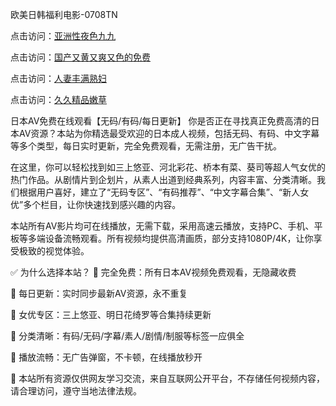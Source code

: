 欧美日韩福利电影-0708TN

点击访问：<a href="https://heiliaoxwd5i8.pages.dev">亚洲性夜色九九</a>

点击访问：<a href="https://heiliaoga6s9v.pages.dev">国产又黄又爽又色的免费</a>

点击访问：<a href="https://heiliaowt0d7p.pages.dev">人妻丰满熟妇</a>

点击访问：<a href="https://heiliaoow5kzm.pages.dev">久久精品嫩草</a>

日本AV免费在线观看【无码/有码/每日更新】
你是否正在寻找真正免费高清的日本AV资源？本站为你精选最受欢迎的日本成人视频，包括无码、有码、中文字幕等多个类型，每日实时更新，完全免费观看，无需注册，无广告干扰。

在这里，你可以轻松找到如三上悠亚、河北彩花、桥本有菜、葵司等超人气女优的热门作品。从剧情片到企划片，从素人出道到经典系列，内容丰富、分类清晰。我们根据用户喜好，建立了“无码专区”、“有码推荐”、“中文字幕合集”、“新人女优”多个栏目，让你快速找到感兴趣的内容。

本站所有AV影片均可在线播放，无需下载，采用高速云播放，支持PC、手机、平板等多端设备流畅观看。所有视频均提供高清画质，部分支持1080P/4K，让你享受极致的视觉体验。

✅ 为什么选择本站？
📌 完全免费：所有日本AV视频免费观看，无隐藏收费

📌 每日更新：实时同步最新AV资源，永不重复

📌 女优专区：三上悠亚、明日花绮罗等合集持续更新

📌 分类清晰：有码/无码/字幕/素人/剧情/制服等标签一应俱全

📌 播放流畅：无广告弹窗，不卡顿，在线播放秒开

🚫 本站所有资源仅供网友学习交流，来自互联网公开平台，不存储任何视频内容，请合理访问，遵守当地法律法规。
<span style="display:none;">[Canonical link] ( ）</span>












